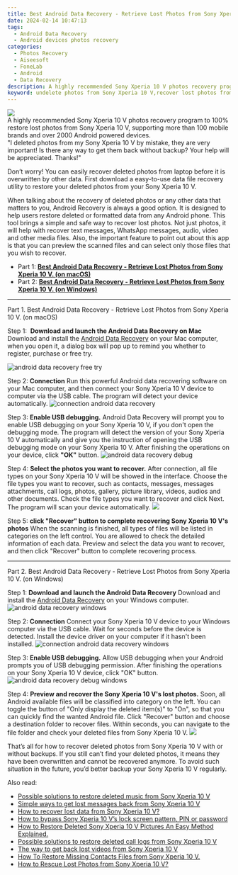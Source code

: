 ```yaml
---
title: Best Android Data Recovery - Retrieve Lost Photos from Sony Xperia 10 V.
date: 2024-02-14 10:47:13
tags: 
  - Android Data Recovery
  - Android devices photos recovery
categories: 
  - Photos Recovery
  - Aiseesoft
  - FoneLab
  - Android
  - Data Recovery
description: A highly recommended Sony Xperia 10 V photos recovery program to 100% restore lost photos from Sony Xperia 10 V, supporting more than 100 mobile brands and over 2000 Android powered devices.
keyword: undelete photos from Sony Xperia 10 V,recover lost photos from Sony Xperia 10 V,unerase photos,Sony Xperia 10 V photos recovery,save erased photos from Sony Xperia 10 V,android photos retrieval,how to recover photos Sony Xperia 10 V,how do i recover photos on Sony Xperia 10 V,lost all photos in Sony Xperia 10 V again,deletes photos of Sony Xperia 10 V,get back deleted photos from Sony Xperia 10 V android,how can i find my deleted photos Sony Xperia 10 V
---
```


<img src="https://img0mobiles.techidaily.com/images/best-assets/devices/sony/sony-xperia-10-v/5.jpg" class="atpl-imgstyle"  />

<div class="atpl-content atpl-for-fonelab-android recover-photos">

<div class="atpl-post-description-part-1">
A highly recommended Sony Xperia 10 V photos recovery program to 100% restore lost photos from Sony Xperia 10 V, supporting more than 100 mobile brands and over 2000 Android powered devices.
</div>



<div class="atpl-post-description-part-2">
<div class="tpl-content-sub-paragraph-question">
  "I deleted photos from my Sony Xperia 10 V  by mistake, they are very important! Is there any way to get them back without backup? Your help will be appreciated. Thanks!"
</div>
<div class="tpl-content-sub-paragraph-content">
<p>
  Don’t worry! You can easily recover deleted photos from laptop before it is overwritten by other data. First download a easy-to-use data file recovery utility to restore your deleted photos from your Sony Xperia 10 V.
</p>
</div>
</div>

<div class="atpl-post-description-part-3">
<div class="tpl-content-sub-paragraph-content">
  <p>
    When talking about the recovery of deleted photos or any other data that matters to you, Android Recovery is always a good option. It is designed to help users restore deleted or formatted data from any Android phone. This tool brings a simple and safe way to recover lost photos. Not just photos, it will help with recover text messages, WhatsApp messages, audio, video and other media files. Also, the important feature to point out about this app is that you can preview the scanned files and can select only those files that you wish to recover.
  </p>
</div>
</div>

<ul>
  <li>Part 1: <strong><a href="#p1"> Best Android Data Recovery - Retrieve Lost Photos from Sony Xperia 10 V.  (on macOS)</a></strong></li>
  <li>Part 2: <strong><a href="#p2"> Best Android Data Recovery - Retrieve Lost Photos from Sony Xperia 10 V.  (on Windows)</a></strong></li>
</ul>




<!-- Part 1 -->
<a id="p1" name="p1" ></a><hr>

<div>
  <span class="atpl-step-part-style">Part 1. Best Android Data Recovery - Retrieve Lost Photos from Sony Xperia 10 V. (on macOS)</span>
</div>  

<span class="atpl-stepstyle-a"><span>Step 1: </span></span> <strong>Download and launch the Android Data Recovery on Mac</strong>
Download and install the <a href="https://tools.techidaily.com/aiseesoft-android-data-recovery/" target="_blank" rel="noopener">Android Data Recovery</a> on your Mac computer, when you open it, a dialog box will pop up to remind you whether to register, purchase or free try.

<img src="https://tools.techidaily.com/images/apps/aiseesoft/android-data-recovery/mac-free-try.png" class="atpl-imgstyle" alt="android data recovery free try" />

<span class="atpl-stepstyle-a"><span>Step 2: </span></span> <strong>Connection</strong>
Run this powerful Android data recovering software on your Mac computer, and then connect your Sony Xperia 10 V device to computer via the USB cable. The program will detect your device automatically.
<img src="https://tools.techidaily.com/images/apps/aiseesoft/android-data-recovery/mac-connection-interface.jpg" class="atpl-imgstyle" alt="connection android data recovery" />

<span class="atpl-stepstyle-a"><span>Step 3: </span></span> <strong>Enable USB debugging.</strong>
Android Data Recovery will prompt you to enable USB debugging on your Sony Xperia 10 V, if you don't open the debugging mode. The program will detect the version of your Sony Xperia 10 V automatically and give you the instruction of opening the USB debugging mode on your Sony Xperia 10 V. After finishing the operations on your device, click <strong>"OK"</strong> button.
<img src="https://tools.techidaily.com/images/apps/aiseesoft/android-data-recovery/mac-android-usb-debug.jpg"  class="atpl-imgstyle" alt="android data recovery debug" />

<span class="atpl-stepstyle-a"><span>Step 4: </span></span> <strong>Select the photos you want to recover.</strong>
After connection, all file types on your Sony Xperia 10 V will be showed in the interface. Choose the file types you want to recover, such as contacts, messages, messages attachments, call logs, photos, gallery, picture library, videos, audios and other documents. Check the file types you want to recover and click Next. The program will scan your device automatically.
<img src="https://tools.techidaily.com/images/apps/aiseesoft/android-data-recovery/mac-choose-type-photos.jpg" class="atpl-imgstyle"  />

<span class="atpl-stepstyle-a"><span>Step 5: </span></span> <strong>click "Recover" button to  complete recovering Sony Xperia 10 V's photos</strong>
When the scanning is finished, all types of files will be listed in categories on the left control. You are allowed to check the detailed information of each data. Preview and select the data you want to recover, and then click "Recover" button to complete recovering process.


<a id="p2" name="p2"></a><hr>

<!-- Part 2 -->
<div>
  <span class="atpl-step-part-style">Part 2. Best Android Data Recovery - Retrieve Lost Photos from Sony Xperia 10 V. (on Windows)</span>
</div>

<span class="atpl-stepstyle-a"><span>Step 1: </span></span> <strong>Download and launch the Android Data Recovery</strong>
Download and install the <a href="https://tools.techidaily.com/aiseesoft-android-data-recovery/" target="_blank" rel="noopener">Android Data Recovery</a> on your Windows computer.
<img src="https://tools.techidaily.com/images/apps/aiseesoft/android-data-recovery/win-start-interface.png"  class="atpl-imgstyle" alt="android data recovery windows" />

<span class="atpl-stepstyle-a"><span>Step 2: </span></span> <strong>Connection</strong>
Connect your Sony Xperia 10 V device to your Windows computer via the USB cable. Wait for seconds before the device is detected. Install the device driver on your computer if it hasn't been installed.
<img src="https://tools.techidaily.com/images/apps/aiseesoft/android-data-recovery/win-connection-interface.png" class="atpl-imgstyle" alt="connection android data recovery windows" />

<span class="atpl-stepstyle-a"><span>Step 3: </span></span> <strong>Enable USB debugging.</strong>
Allow USB debugging when your Android prompts you of USB debugging permission. After finishing the operations on your Sony Xperia 10 V device, click "OK" button.
<img src="https://tools.techidaily.com/images/apps/aiseesoft/android-data-recovery/win-android-usb-debug.png" class="atpl-imgstyle" alt="android data recovery debug windows" />

<span class="atpl-stepstyle-a"><span>Step 4: </span></span> <strong>Preview and recover the Sony Xperia 10 V's lost photos.</strong>
Soon, all Android available files will be classified into category on the left. You can toggle the button of "Only display the deleted item(s)" to "On", so that you can quickly find the wanted Android file. Click "Recover" button and choose a destination folder to recover files. Within seconds, you can navigate to the file folder and check your deleted files from Sony Xperia 10 V.
<img src="https://tools.techidaily.com/images/apps/aiseesoft/android-data-recovery/win-recover-photos.png" class="atpl-imgstyle"  />

<div class="atpl-post-description-part-4">
<div class="tpl-content-sub-paragraph-normal">
    <p>
        That’s all for how to recover deleted photos from Sony Xperia 10 V with or without backups. If you still can’t find your deleted photos, it means they have been overwritten and cannot be recovered anymore. To avoid such situation in the future, you’d better backup your Sony Xperia 10 V regularly.
    </p>
</div>
</div>

<ins class="adsbygoogle"
     style="display:block"
     data-ad-client="ca-pub-7571918770474297"
     data-ad-slot="8358498916"
     data-ad-format="auto"
     data-full-width-responsive="true"></ins>

<span class="atpl-alsoreadstyle">Also read:</span>
<div><ul>
<li><a href="/possible-solutions-to-restore-deleted-music-from-sony-xperia-10-v-by-fonelab-android-recover-music/" target="_blank" rel="noopener"><u>Possible solutions to restore deleted music from Sony Xperia 10 V</u></a></li>
<li><a href="/simple-ways-to-get-lost-messages-back-from-sony-xperia-10-v-by-fonelab-android-recover-messages/" target="_blank" rel="noopener"><u>Simple ways to get lost messages back from Sony Xperia 10 V</u></a></li>
<li><a href="/how-to-recover-lost-data-from-sony-xperia-10-v-by-fonelab-android-recover-data/" target="_blank" rel="noopener"><u>How to recover lost data from Sony Xperia 10 V?</u></a></li>
<li><a href="/how-to-bypass-sony-xperia-10-v-s-lock-screen-pattern-pin-or-password-by-drfone-android-unlock-android-unlock/" target="_blank" rel="noopener"><u>How to bypass Sony Xperia 10 V’s lock screen pattern, PIN or password</u></a></li>
<li><a href="/how-to-restore-deleted-sony-xperia-10-v-pictures-an-easy-method-explained-by-fonelab-android-recover-pictures/" target="_blank" rel="noopener"><u>How to Restore Deleted Sony Xperia 10 V Pictures  An Easy Method Explained.</u></a></li>
<li><a href="/possible-solutions-to-restore-deleted-call-logs-from-sony-xperia-10-v-by-fonelab-android-recover-call-logs/" target="_blank" rel="noopener"><u>Possible solutions to restore deleted call logs from Sony Xperia 10 V</u></a></li>
<li><a href="/the-way-to-get-back-lost-videos-from-sony-xperia-10-v-by-fonelab-android-recover-video/" target="_blank" rel="noopener"><u>The way to get back lost videos from Sony Xperia 10 V</u></a></li>
<li><a href="/how-to-restore-missing-contacts-files-from-sony-xperia-10-v-by-fonelab-android-recover-contacts/" target="_blank" rel="noopener"><u>How To  Restore Missing Contacts Files from Sony Xperia 10 V.</u></a></li>
<li><a href="/how-to-rescue-lost-photos-from-sony-xperia-10-v-by-fonelab-android-recover-photos/" target="_blank" rel="noopener"><u>How to Rescue Lost Photos from Sony Xperia 10 V?</u></a></li>
</ul></div>

</div>
